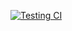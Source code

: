 [![Testing CI](https://github.com/Anthony-Cortese/puppeteer-ci/actions/workflows/first.yml/badge.svg?branch=main)](https://github.com/Anthony-Cortese/puppeteer-ci/actions/workflows/first.yml)
